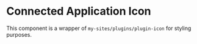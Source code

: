 Connected Application Icon
=======

This component is a wrapper of `my-sites/plugins/plugin-icon` for styling purposes.
